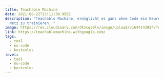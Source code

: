 ```yaml
---
title: Teachable Machine
date: 2021-06-22T13:11:30.955Z
description: "Teachable Machine, ermöglicht es ganz ohne Code ein Neuronales
  Netz zu trainieren. "
image: https://res.cloudinary.com/dt5cqs0lv/image/upload/v1644143924/Tools/Screenshot_2021-06-22_at_15-12-23_Teachable_Machine_vnqkbq_ek1xfa.jpg
link: https://teachablemachine.withgoogle.com/
tags:
  - tool
  - no-code
  - kostenlos
level:
  - tool
  - no-code
  - kostenlos
---
```

